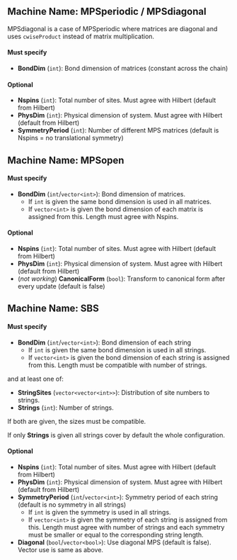 ## Machine Name: MPSperiodic / MPSdiagonal
MPSdiagonal is a case of MPSperiodic where matrices are diagonal and uses `cwiseProduct` instead of matrix multiplication.
#### Must specify
- **BondDim** (`int`): Bond dimension of matrices (constant across the chain)
#### Optional
- **Nspins** (`int`): Total number of sites. Must agree with Hilbert (default from Hilbert)
- **PhysDim** (`int`): Physical dimension of system. Must agree with Hilbert (default from Hilbert)
- **SymmetryPeriod** (`int`): Number of different MPS matrices (default is Nspins = no translational symmetry)

## Machine Name: MPSopen
#### Must specify
- **BondDim** (`int`/`vector<int>`): Bond dimension of matrices.
  - If `int` is given the same bond dimension is used in all matrices.
  - If `vector<int>` is given the bond dimension of each matrix is assigned from this. Length must agree with Nspins.
#### Optional
- **Nspins** (`int`): Total number of sites. Must agree with Hilbert (default from Hilbert)
- **PhysDim** (`int`): Physical dimension of system. Must agree with Hilbert (default from Hilbert)
- (*not working*) **CanonicalForm** (`bool`): Transform to canonical form after every update (default is false)

## Machine Name: SBS
#### Must specify
- **BondDim** (`int`/`vector<int>`): Bond dimension of each string
  - If `int` is given the same bond dimension is used in all strings.
  - If `vector<int>` is given the bond dimension of each string is assigned from this. Length must be compatible with number of strings.

and at least one of:
- **StringSites** (`vector<vector<int>>`): Distribution of site numbers to strings.
- **Strings** (`int`): Number of strings.

If both are given, the sizes must be compatible. 

If only **Strings** is given all strings cover by default the whole configuration.

#### Optional
- **Nspins** (`int`): Total number of sites. Must agree with Hilbert (default from Hilbert)
- **PhysDim** (`int`): Physical dimension of system. Must agree with Hilbert (default from Hilbert)
- **SymmetryPeriod** (`int`/`vector<int>`): Symmetry period of each string (default is no symmetry in all strings)
  - If `int` is given the symmetry is used in all strings.
  - If `vector<int>` is given the symmetry of each string is assigned from this. Length must agree with number of strings and each symmetry must be smaller or equal to the corresponding string length.
- **Diagonal** (`bool`/`vector<bool>`): Use diagonal MPS (default is false). Vector use is same as above.
